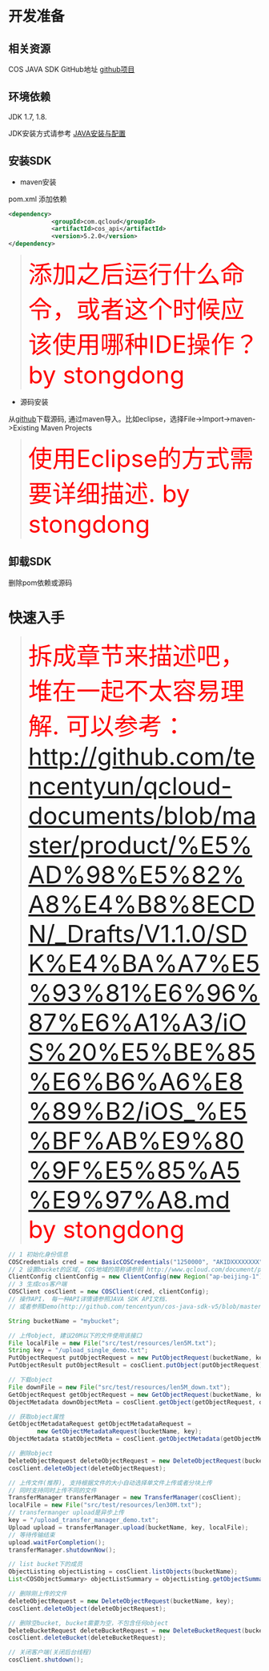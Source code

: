 # 开发准备

## 相关资源

COS JAVA SDK GitHub地址 [github项目](http://github.com/tencentyun/cos-java-sdk-v5)

## 环境依赖

JDK 1.7, 1.8. 

JDK安装方式请参考 [JAVA安装与配置](/document/product/436/10865)

## 安装SDK

- maven安装

pom.xml 添加依赖

```xml
<dependency>
            <groupId>com.qcloud</groupId>
            <artifactId>cos_api</artifactId>
            <version>5.2.0</version>
</dependency>
```

 > <font size=14 color=red> 添加之后运行什么命令，或者这个时候应该使用哪种IDE操作？  by stongdong</font>

- 源码安装

从[github](http://github.com/tencentyun/cos-java-sdk-v5)下载源码, 通过maven导入。比如eclipse，选择File->Import->maven->Existing Maven Projects

> <font size=14 color=red> 使用Eclipse的方式需要详细描述.  by stongdong</font>
 
 
## 卸载SDK

删除pom依赖或源码

# 快速入手


>  <font size=14 color=red> 拆成章节来描述吧，堆在一起不太容易理解. 可以参考：http://github.com/tencentyun/qcloud-documents/blob/master/product/%E5%AD%98%E5%82%A8%E4%B8%8ECDN/_Drafts/V1.1.0/SDK%E4%BA%A7%E5%93%81%E6%96%87%E6%A1%A3/iOS%20%E5%BE%85%E6%B6%A6%E8%89%B2/iOS_%E5%BF%AB%E9%80%9F%E5%85%A5%E9%97%A8.md  by stongdong</font>
 
 
```java
// 1 初始化身份信息
COSCredentials cred = new BasicCOSCredentials("1250000", "AKIDXXXXXXXX", "1A2Z3YYYYYYYYYY");
// 2 设置bucket的区域, COS地域的简称请参照 http://www.qcloud.com/document/product/436/6224
ClientConfig clientConfig = new ClientConfig(new Region("ap-beijing-1"));
// 3 生成cos客户端
COSClient cosClient = new COSClient(cred, clientConfig);
// 操作API， 每一种API详情请参照JAVA SDK API文档.
// 或者参照Demo(http://github.com/tencentyun/cos-java-sdk-v5/blob/master/src/main/java/com/qcloud/cos/demo/Demo.java)

String bucketName = "mybucket";

// 上传object, 建议20M以下的文件使用该接口
File localFile = new File("src/test/resources/len5M.txt");
String key = "/upload_single_demo.txt";
PutObjectRequest putObjectRequest = new PutObjectRequest(bucketName, key, localFile);
PutObjectResult putObjectResult = cosClient.putObject(putObjectRequest);

// 下载object
File downFile = new File("src/test/resources/len5M_down.txt");
GetObjectRequest getObjectRequest = new GetObjectRequest(bucketName, key);
ObjectMetadata downObjectMeta = cosClient.getObject(getObjectRequest, downFile);

// 获取object属性
GetObjectMetadataRequest getObjectMetadataRequest =
        new GetObjectMetadataRequest(bucketName, key);
ObjectMetadata statObjectMeta = cosClient.getObjectMetadata(getObjectMetadataRequest);

// 删除object
DeleteObjectRequest deleteObjectRequest = new DeleteObjectRequest(bucketName, key);
cosClient.deleteObject(deleteObjectRequest);

// 上传文件(推荐), 支持根据文件的大小自动选择单文件上传或者分块上传
// 同时支持同时上传不同的文件
TransferManager transferManager = new TransferManager(cosClient);
localFile = new File("src/test/resources/len30M.txt");
// transfermanger upload是异步上传
key = "/upload_transfer_manager_demo.txt";
Upload upload = transferManager.upload(bucketName, key, localFile);
// 等待传输结束
upload.waitForCompletion();
transferManager.shutdownNow();

// list bucket下的成员
ObjectListing objectListing = cosClient.listObjects(bucketName);
List<COSObjectSummary> objectListSummary = objectListing.getObjectSummaries();

// 删除刚上传的文件
deleteObjectRequest = new DeleteObjectRequest(bucketName, key);
cosClient.deleteObject(deleteObjectRequest);

// 删除空bucket, bucket需要为空，不包含任何object
DeleteBucketRequest deleteBucketRequest = new DeleteBucketRequest(bucketName);
cosClient.deleteBucket(deleteBucketRequest);

// 关闭客户端(关闭后台线程)
cosClient.shutdown();
```

# 